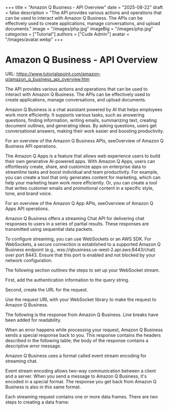 +++
title = "Amazon Q Business - API Overview"
date = "2025-08-22"
draft = false
description = "The API provides various actions and operations that can be used to interact with Amazon Q Business. The APIs can be effectively used to create applications, manage conversations, and upload documents."
image = "/images/php.jpg"
imageBig = "/images/php.jpg"
categories = ["Tutorial"]
authors = ["Cude Admin"]
avatar = "/images/avatar.webp"
+++

# Amazon Q Business - API Overview

URL: https://www.tutorialspoint.com/amazon-q/amazon_q_business_api_overview.htm

The API provides various actions and operations that can be used to interact with Amazon Q Business. The APIs can be effectively used to create applications, manage conversations, and upload documents.

Amazon Q Business is a chat assistant powered by AI that helps employees work more efficiently. It supports various tasks, such as answering questions, finding information, writing emails, summarizing text, creating document outlines, and generating ideas. By asking questions, users get conversational answers, making their work easier and boosting productivity.

For an overview of the Amazon Q Business APIs, seeOverview of Amazon Q Business API operations.

The Amazon Q Apps is a feature that allows web experience users to build their own generative AI-powered apps. With Amazon Q Apps, users can effortlessly create, share, and customize apps on enterprise data to streamline tasks and boost individual and team productivity.  For example, you can create a tool that only generates content for marketing, which can help your marketing team work more efficiently. Or, you can create a tool that writes customer emails and promotional content in a specific style, tone, and brand voice.

For an overview of the Amazon Q App APIs, seeOverview of Amazon Q Apps API operations.

Amazon Q Business offers a streaming Chat API for delivering chat responses to users in a series of partial results. These responses are transmitted using sequential data packets.

To configure streaming, you can use WebSockets or an AWS SDK. For WebSockets, a secure connection is established to a supported Amazon Q Business endpoint (e.g., wss://qbusiness.us-west-2.api.aws:8443/chat) over port 8443. Ensure that this port is enabled and not blocked by your network configuration.

The following section outlines the steps to set up your WebSocket stream.

First, add the authentication information to the query string.

Second, create the URL for the request.

Use the request URL with your WebSocket library to make the request to Amazon Q Business.

The following is the response from Amazon Q Business. Line breaks have been added for readability.

When an error happens while processing your request, Amazon Q Business sends a special response back to you. This response contains the headers described in the following table; the body of the response contains a descriptive error message.

Amazon Q Business uses a format called event stream encoding for streaming chat.

Event stream encoding allows two-way communication between a client and a server. When you send a message to Amazon Q Business, it's encoded in a special format. The response you get back from Amazon Q Business is also in this same format.

Each streaming request contains one or more data frames. There are two steps to creating a data frame:
